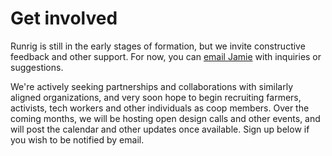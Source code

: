 # Get involved
Runrig is still in the early stages of formation, but we invite constructive
feedback and other support. For now, you can [email Jamie] with inquiries or suggestions.

[email Jamie]: mailto:jamie@jgaehring.com

We're actively seeking partnerships and collaborations with similarly aligned
organizations, and very soon hope to begin recruiting farmers, activists, tech
workers and other individuals as coop members. Over the coming months, we will
be hosting open design calls and other events, and will post the calendar and
other updates once available. Sign up below if you wish to be notified by email. 

<RRNewsletterForm/>
